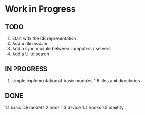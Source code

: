 # Work in Progress

## TODO
1. Start with the DB representation
2. Add a file module
3. Add a sync module between computers / servers
4. Add a UI to search

## IN PROGRESS
1. simple implementation of basic modules
1.6 files and directories

## DONE
1.1 basic DB model
1.2 node
1.3 device
1.4 hooks
1.5 identity
